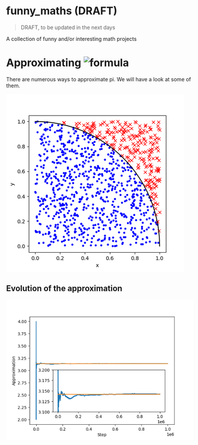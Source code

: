 # funny_maths (DRAFT)

> DRAFT, to be updated in the next days

A collection of funny and/or interesting math projects

# Approximating ![formula](https://render.githubusercontent.com/render/math?math=\Huge\pi)

There are numerous ways to approximate pi. We will have a look at some of them.

![Circle](ApproxPi/circle.png)

## Evolution of the approximation

![Approximation](ApproxPi/approx.png)
